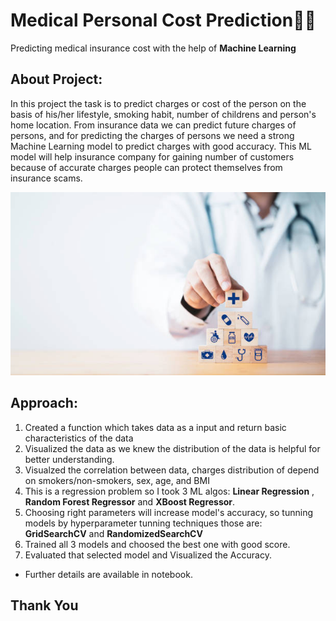 # Medical Personal Cost Prediction🏥💊
Predicting medical insurance cost with the help of **Machine Learning**

## About Project:
    
 In this project the task is to predict charges or cost of the person on the basis of his/her lifestyle, smoking habit, number of childrens and person's home location.
 From insurance data we can predict future charges of persons, and for predicting the charges of persons we need a strong Machine Learning model to predict charges with good accuracy.
 This ML model will help insurance company for gaining number of customers because of accurate charges people can protect themselves from insurance scams.
 
 <img src='https://github.com/035skt/Project-on-medical-cost-prediction/blob/main/istockphoto-1359134874-612x612.jpg'></img>
 
 ## Approach:
 
 1. Created a function which takes data as a input and return basic characteristics of the data
 2. Visualized the data as we knew the distribution of the data is helpful for better understanding.
 3. Visualzed the correlation between data, charges distribution of depend on smokers/non-smokers, sex, age, and BMI
 4. This is a regression problem so I took 3 ML algos: **Linear Regression** , **Random Forest Regressor** and **XBoost Regressor**.
 5. Choosing right parameters will increase model's accuracy, so tunning models by hyperparameter tunning techniques those are: **GridSearchCV** and **RandomizedSearchCV**
 6. Trained all 3 models and choosed the best one with good score.
 7. Evaluated that selected model and Visualized the Accuracy.

- Further details are available in notebook.
 
 ## Thank You
